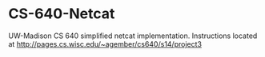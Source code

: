 CS-640-Netcat
=============

UW-Madison CS 640 simplified netcat implementation. Instructions located at http://pages.cs.wisc.edu/~agember/cs640/s14/project3
